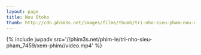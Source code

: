 ```yaml
---
layout: page
title: Nou Otoko
thumb: http://cdn.phim3s.net/images/films/thumb/tri-nho-sieu-pham-nou-otoko-2013.jpg
---
```

{% include jwpadv src='//phim3s.net/phim-le/tri-nho-sieu-pham_7459/xem-phim//video.mp4' %}